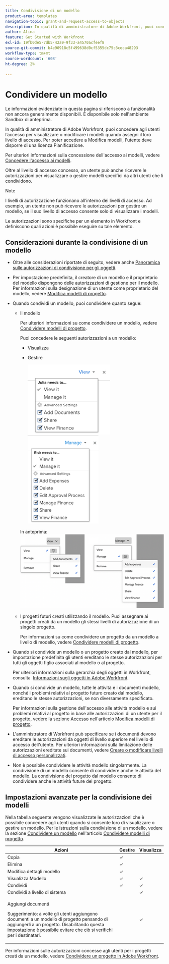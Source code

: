 ```yaml
---
title: Condivisione di un modello
product-area: templates
navigation-topic: grant-and-request-access-to-objects
description: In qualità di amministratore di Adobe Workfront, puoi concedere agli utenti l’accesso per visualizzare o modificare i modelli quando assegni il loro livello di accesso. Per poter accedere a Modifica modelli, l'utente deve disporre di una licenza Pianificazione.
author: Alina
feature: Get Started with Workfront
exl-id: 19fb0de5-7db5-42a9-9f33-a4570acfeef8
source-git-commit: b4e90918c5f499638d0cf5355dc75c3ceca48293
workflow-type: tm+mt
source-wordcount: '608'
ht-degree: 2%

---
```


# Condividere un modello

<span class="preview">Le informazioni evidenziate in questa pagina si riferiscono a funzionalità non ancora generalmente disponibili. È disponibile solo nell&#39;ambiente Sandbox di anteprima.</span>

In qualità di amministratore di Adobe Workfront, puoi concedere agli utenti l’accesso per visualizzare o modificare i modelli quando assegni il loro livello di accesso. Per poter accedere a Modifica modelli, l&#39;utente deve disporre di una licenza Pianificazione.

Per ulteriori informazioni sulla concessione dell&#39;accesso ai modelli, vedere [Concedere l&#39;accesso ai modelli](../../administration-and-setup/add-users/configure-and-grant-access/grant-access-templates.md).

Oltre al livello di accesso concesso, un utente può anche ricevere le autorizzazioni per visualizzare o gestire modelli specifici da altri utenti che li condividono.

>[!NOTE]
>
>I livelli di autorizzazione funzionano all’interno dei livelli di accesso. Ad esempio, un utente non può ricevere le autorizzazioni per gestire un modello, se il suo livello di accesso consente solo di visualizzare i modelli.

Le autorizzazioni sono specifiche per un elemento in Workfront e definiscono quali azioni è possibile eseguire su tale elemento.

## Considerazioni durante la condivisione di un modello

* Oltre alle considerazioni riportate di seguito, vedere anche [Panoramica sulle autorizzazioni di condivisione per gli oggetti](../../workfront-basics/grant-and-request-access-to-objects/sharing-permissions-on-objects-overview.md).
* Per impostazione predefinita, il creatore di un modello e il proprietario del modello dispongono delle autorizzazioni di gestione per il modello. Per informazioni sulla designazione di un utente come proprietario del modello, vedere [Modifica modelli di progetto](../../manage-work/projects/create-and-manage-templates/edit-templates.md).
* Quando condividi un modello, puoi condividere quanto segue:

   * Il modello

     Per ulteriori informazioni su come condividere un modello, vedere [Condividere modelli di progetto](../../manage-work/projects/create-and-manage-templates/share-project-template.md).

     Puoi concedere le seguenti autorizzazioni a un modello:

      * Visualizza
      * Gestire

        ![](assets/view-on-template-262x221.png) ![](assets/manage-on-template-225x280.png)

     <span class="preview">In anteprima:
     ![](assets/template-permissions.png)
  </span>

   * I progetti futuri creati utilizzando il modello. Puoi assegnare ai progetti creati da un modello gli stessi livelli di autorizzazione di un singolo progetto. 

     Per informazioni su come condividere un progetto da un modello a livello di modello, vedere [Condividere modelli di progetto](../../manage-work/projects/create-and-manage-templates/share-project-template.md).

* Quando si condivide un modello o un progetto creato dal modello, per impostazione predefinita gli utenti ereditano le stesse autorizzazioni per tutti gli oggetti figlio associati al modello o al progetto.

  Per ulteriori informazioni sulla gerarchia degli oggetti in Workfront, consulta  [Informazioni sugli oggetti in Adobe Workfront](../../workfront-basics/navigate-workfront/workfront-navigation/understand-objects.md).

* Quando si condivide un modello, tutte le attività e i documenti modello, nonché i problemi relativi al progetto futuro creato dal modello, ereditano le stesse autorizzazioni, se non diversamente specificato.

  Per informazioni sulla gestione dell&#39;accesso alle attività modello e sui problemi relativi al progetto in base alle autorizzazioni di un utente per il progetto, vedere la sezione [Accesso](../../manage-work/projects/create-and-manage-templates/edit-templates.md#access) nell&#39;articolo [Modifica modelli di progetto](../../manage-work/projects/create-and-manage-templates/edit-templates.md).

* L&#39;amministratore di Workfront può specificare se i documenti devono ereditare le autorizzazioni da oggetti di livello superiore nel livello di accesso dell&#39;utente. Per ulteriori informazioni sulla limitazione delle autorizzazioni ereditate sui documenti, vedere [Creare o modificare livelli di accesso personalizzati](../../administration-and-setup/add-users/configure-and-grant-access/create-modify-access-levels.md).

* Non è possibile condividere le attività modello singolarmente. La condivisione di un modello consente di condividere anche le attività del modello. La condivisione del progetto dal modello consente di condividere anche le attività future del progetto.

<!--
<div data-mc-conditions="QuicksilverOrClassic.Draft mode">
<h2>Share a template</h2>
<p>(NOTE: drafted because this is also linked above: Share project templates >> which is an article in the Manage Work section>> Templates)&nbsp;</p>
<ol>
<li value="1"> <p>Go to the template you want to share with other entities, click <strong>Template Actions</strong>, then <strong>Template Sharing</strong>.<br>Or</p> <p>Navigate to a list of templates, and select multiple templates from the list, then click <strong>Share Template</strong>.</p> <note type="note">
If you select multiple templates, you cannot view who already has permissions to the individual templates.
</note> </li>
<li value="2"> <p>Start typing the name of a user, group, team, job role, or company that you want to share the template with in the <strong>Give template access to</strong> or <strong>Edit template access for</strong> fields.</p> <p>Select them when they appear in the list.</p> <note type="tip">
You can share an object only with active users, teams,
<span>roles,</span> or companies.
</note> </li>
<li value="3">From the drop-down menu, select which level of permissions you want to grant:<br>
<ul>
<li><p><strong>View it</strong>: Users with these permissions are able to view the template and create a project using it, or attach it to an existing project.</p><p><img src="assets/template-permissions-350x197.png" alt="template_permissions.png" style="width: 350;height: 197;"></p></li>
<li><strong>Manage it</strong>: Users with these permissions are able to edit or delete the template.</li>
</ul></li>
<li value="4">(Optional) Click <strong>Advanced Settings</strong> to fine-tune your settings for each level of permissions.</li>
<li value="5">Click <strong>Save</strong>.</li>
</ol>
<h2>Share a project at the template level</h2>
<p>You can share the future projects that are created using a template with users at the template level.</p>
<ol>
<li value="1"> <p>Go to the template whose future projects you want to share with other entities, click <strong>Template Actions</strong>, then <strong>Project Sharing</strong>.</p> <p>Or</p> <p>Navigate to a list of templates, and select multiple templates from the list, then click <strong>Share Project</strong>.</p> <note type="note">
If you select multiple templates, you cannot view who already has project permissions to the individual templates.
</note> </li>
<li value="2"> <p>Start typing and then select the name of a user, group, team, job role, or company with whom you want to share future projects created from the template in the <strong>Give project access to</strong> or <strong>Edit template access for</strong> fields.</p> <note type="tip">
You can share an object only with active users, teams,
<span>roles,</span> or companies.
</note> </li>
<li value="3">From the drop-down menu, select which level of permissions you want to grant.<br>Select from the following:<br>
<ul>
<li><strong>No access</strong>: You can specify which users will not have any access to the template.<br>This option is available only when bulk sharing projects from templates.&nbsp;</li>
<li><strong>View</strong>: Users with these permissions can view projects created from the template.</li>
<li><strong>Contribute</strong>: Users with these permissions can contribute to projects created from the template&nbsp;</li>
<li><strong>Manage</strong>: Users with these permissions can manage or delete projects created from this template.<br><img src="assets/share-project-from-template-350x268.png" alt="share_project_from_template.png" style="width: 350;height: 268;"></li>
</ul></li>
<li value="4">(Optional) Click <strong>Advanced Settings</strong> to fine-tune your settings for each level of permissions. </li>
<li value="5">Click <strong>Save</strong>.</li>
</ol>
</div>
-->

## Impostazioni avanzate per la condivisione dei modelli

Nella tabella seguente vengono visualizzate le autorizzazioni che è possibile concedere agli utenti quando si consente loro di visualizzare o gestire un modello. Per le istruzioni sulla condivisione di un modello, vedere la sezione [Condividere un modello](../../manage-work/projects/create-and-manage-templates/share-project-template.md#share) nell&#39;articolo [Condividere modelli di progetto](../../manage-work/projects/create-and-manage-templates/share-project-template.md).

<table style="table-layout:auto"> 
 <col> 
 <col> 
 <col> 
 <thead> 
  <tr> 
   <th>Azioni</th> 
   <th>Gestire</th> 
   <th>Visualizza</th> 
  </tr> 
 </thead> 
 <tbody> 
  <tr> 
   <td>Copia</td> 
   <td>✓</td> 
   <td> </td> 
  </tr> 
  <tr> 
   <td>Elimina</td> 
   <td>✓</td> 
   <td> </td> 
  </tr> 
  <tr> 
   <td>Modifica dettagli modello</td> 
   <td>✓</td> 
   <td> </td> 
  </tr> 
  <tr> 
   <td>Visualizza Modello</td> 
   <td>✓</td> 
   <td>✓</td> 
  </tr> 
  <tr> 
   <td>Condividi</td> 
   <td>✓</td> 
   <td>✓</td> 
  </tr> 
  <tr> 
   <td>Condividi a livello di sistema</td> 
   <td> </td> 
   <td>✓</td> 
  </tr> 
  <tr data-mc-conditions=""> 
   <td> <p>Aggiungi documenti</p> <p>Suggerimento: a volte gli utenti aggiungono documenti a un modello di progetto pensando di aggiungerli a un progetto. Disabilitando questa impostazione è possibile evitare che ciò si verifichi per i destinatari.</p> </td> 
   <td> </td> 
   <td>✓</td> 
  </tr> 
 </tbody> 
</table>

Per informazioni sulle autorizzazioni concesse agli utenti per i progetti creati da un modello, vedere [Condividere un progetto in Adobe Workfront](../../workfront-basics/grant-and-request-access-to-objects/share-a-project.md).
